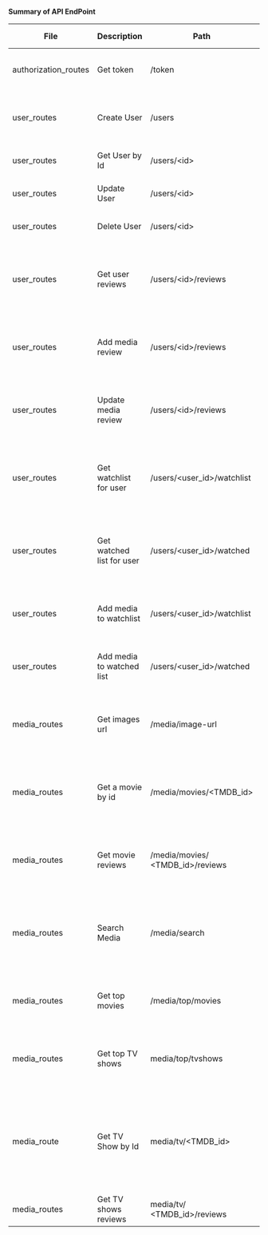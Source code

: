 **Summary of API EndPoint**

| **File** | **Description** | **Path** | **Request Body** | **Error Response** | **Response Body** | **Request Type** |
| ------ | --------------- | -------- | ---------------- | ------------------ | ----------------- | ----------------- |
| authorization_routes | Get token | /token | { username: username, password: password} | {statuscode: 403, Message: “Unauthorized”} | {statuscode: 201, message: “generated used: token: token}| POST |
| user_routes | Create User | /users | {name: userName, email: userEmail, username: username,password: password} | {statuscode: 400, Message: “bad request”} | { statuscode: 201, message: “User: {new_user.username} created successfully.”, user: { id: userId, name: userName, email: userEmail, username: user, password: password }} | POST |
| user_routes | Get User by Id | /users/\<id\> |  | {statuscode: 400, Message: “bad request”} | { statuscode: 200, message: “Successfully retrieved {username}”, user: { id: userId, name: Name, email: userEmail, username: user}} | GET |
| user_routes | Update User | /users/\<id\> | {name: userName, email: userEmail,} | {statuscode: 400, Message: “bad request”} | { statuscode: 200, message: “Successfully updated {username}”, user: { id: userId, name: userName, email: userEmail, username: user}} | PATCH |
| user_routes | Delete User | /users/\<id\> |  | {statuscode: 400, Message: “bad request”} | { statuscode: 200, message: “User with id: <id> successfully deleted”} | DELETE |
| user_routes | Get user reviews | /users/\<id\>/reviews |  | {statuscode: 400, Message: “bad request”} | { statuscode: 200, message: “User \<username\> reviews retrieved successfully.”, data: {  user: { userId: userId, username: username} , reviews: \[ { media: { id: TMDB_id, title: mediaTitle,    isMovie: true/false content: theReview, created: dateCreated, rating: 1.0-10.0, updated: dateUpdated, fromTMDB:false } }, { \<\<another review\>\> } \]  } } | GET |
| user_routes | Add media review | /users/\<id\>/reviews |  { media: { TMDB_id: TMDB_id , isMovie: true/false, title: mediaTitle } content: theReview, rating: 1.0-10.0, } | {statuscode: 400, Message: “bad request”} | { statuscode: 201, message: “Success creating review for user id: media id: ”, data: { user: { id: userId, username: username }, media: { id: TMDB_id, title: mediaTitle,    isMovie: true/false}, content: theReview, created: dateCreated, rating: 1.0-10.0, updated: dateUpdated, fromTMDB: false } }| POST |
| user_routes | Update media review | /users/\<id\>/reviews | { media: { TMDB_id: TMDB_id , isMovie: true/false, title: mediaTitle }, content: theReview, rating: 1.0-10.0, } | {statuscode: 400, Message: “bad request”} | { statuscode: 201, message: “Success creating review for user id: media id: ”, data: { user: { id: userId, username: username }, media: { id: TMDB_id, title: mediaTitle, isMovie: true/false},  content: theReview, created: dateCreated, rating: 1.0-10.0, updated: dateUpdated, fromTMDB: false } } | PATCH |
| user_routes | Get watchlist for user | /users/\<user_id\>/watchlist |  | { statuscode: 500, message: ‘server error’ } | { "message": "Successfully getting \<username\> watchlist.", "statuscode": 200, "watchlist": \[ { "id": int, "media": { "TMDB_id": id, "isMovie": true, "original_language": "en", "overview": BriefSummary, "poster_url": url, "rating": 8.425, "release_date": date, "title": Title, "vote_count": 4609 },  "user": {"id": int, "username": username }, "watched": false }, { \<\<Another entry \>\> } \] } | GET |
| user_routes | Get watched list for user | /users/\<user_id\>/watched |  | { statuscode: 500, message: ‘server error’ } | {"message": "Successfully getting \<username\> watched.", "statuscode": 200, "watched": \[ { "id": int, "media": { "TMDB_id": id, "isMovie": true, "original_language": "en", "overview": BriefSummary, "poster_url": url, "rating": 8.425, "release_date": date, "title": Title, "vote_count": 4609 },  "user": {"id": int, "username": username }, "watched": true }, { \<\<Another entry \>\> } \] } | GET |
| user_routes | Add media to watchlist | /users/\<user_id\>/watchlist | { TMDB_id: tmdb_id, isMovie: true/false, title: title } | { statuscode: 400, Message: “bad request” } | { "entry": { "id": int, "media": { "TMDB_id": id, "id": int, "isMovie": true/false, "title": mediaTitle },  "user": { "id": 1, "username": "chobichii"}, "watched": false}, "message": "Successfully adding \<title\> to \<username\> watchlist", "statuscode": 201 } | POST |
| user_routes | Add media to watched list | /users/\<user_id\>/watched | { TMDB_id: tmdb_id, isMovie: true/false, title: title } | { statuscode: 400, Message: “bad request” } | { "entry": { "id": int, "media": { "TMDB_id": id, "id": int, "isMovie": true/false, "title": mediaTitle },  "user": { "id": 1, "username": "chobichii"}, "watched": true}, "message": "Successfully adding \<title\> to \<username\> watched list", "statuscode": 201 } | POST |
| media_routes | Get images url | /media/image-url |    | {statuscode: 500,Message: “bad request”} | {"configuration": {"base_url": "http://image.tmdb.org/t/p/","poster_sizes": \["w92","w154","w185","w342","w500","w780","original"\], "secure_base_url":  "https://image.tmdb.org/t/p/"},"message": "Images url configuration retrieved","statuscode": 200} | GET  |
| media_routes | Get a movie by id | /media/movies/\<TMDB_id\> |  | { statuscode: 500, message: ‘server error’ } | { statuscode: 200, message: "Movie with id: \<TMDB_id\> retrieved from TMDB",  movie: { TMDB_id: MovieId, title: movieTitle, overview: briefsummary, rating: 1.0-10.0, genres: \[ genre1, genre2, genre3\], posterUrl: (img url), original_language: language, runtime: (num minutes), status: (Rumored, Planned, In Production, Post Production, Released, Cancelled), release_date: date } } | GET |
| media_routes | Get movie reviews | /media/movies/ \<TMDB_id\>/reviews |  | { statuscode: 400, Message: “bad request” } | {statuscode: 200, message: “Movie \<name\> reviews retrieved successfully.”,  media : { id: id,  is_movie: false,  TMDB_id: tmdb_id,  “Title”: title }, reviews: \[ { user: {id: userId, username: username }, content: theReview, created: dateCreated, rating: 1.0-10.0, updated: dateUpdated, fromTMDB: true/false}, { \<\<another review\>\> } \]} | GET |
| media_routes | Search Media | /media/search | { query: titleToSearch } | { statuscode: 400, Message: “bad request” } | { data: \[ {TMDB_id: id,  first_air_date: date,  isMovie: false,  name: tvshowName, origin_country: \[ country1, country2 \],  original_language: language,  overview: briefSummary,  poster_url: url, rating: 0-10.0 },  {TMDB_id: id,  release_date: date,  isMovie: true,  title: movieName,   original_language: language,  overview: briefSummary,  poster_url: url, rating: 0-10.0, vote_count: int }, { \<\<another media search result\>\> } \] } | POST |
| media_routes | Get top movies | /media/top/movies |  | { statuscode: 400, Message: “bad request” } | { "message": "Top movies retrieved from TMDB", "movies": \[ {"TMDB_id": id, "isMovie": true, "original_language": language, "overview": briefSummary, "poster_url": url, "rating": 0.0-10.0, "release_date": date, "title": movieTitle, "vote_count": int }, { \<\<another top movie\>\> } \] } | GET |
| media_routes | Get top TV shows | media/top/tvshows |  | { statuscode: 400, Message: “bad request” } | { "message": "Top TV shows retrieved from TMDB", "statuscode": 200, "tvshows": \[ {"TMDB_id": id, "first_air_date": date, "isMovie": false, "name": "Bodies", "origin_country": \[Country1, Country2\], "original_language": language, "overview": briefSummary, "poster_url":url, "rating": 0.0-10.0}, { \<\<another top tvshow \>\> } \] } | GET | 
| media_route | Get TV Show by Id | media/tv/\<TMDB_id\> |  | { statuscode: 400, Message: “bad request” } | {"message": "TV show with id: \<TMDB_id\> retrieved from TMDB", "statuscode": 200, "tvshow": {"TMDB_id": id, "episode_runtime": [], "first_air_date": date, "genres": \[Genre1,Genre2\], "isMovie": false, "last_air_date": date, "name": tvShowName, "number_of_episodes": int, "number_of_seasons": int, "origin_country": \[country1, country2\], "original_language": language, "overview": briefSummary, "poster_url": url, "providers": [], "rating": 0.0-10.0,  status:(Rumored, Planned, In Production, Post Production, Released, Cancelled), "vote_count": int} } | GET |
| media_routes | Get TV shows reviews | media/tv/ \<TMDB_id\>/reviews | | { statuscode: 400, Message: “bad request” } | { "media": {"TMDB_id": "100088", "id": null, "isMovie": false, "title": null},  reviews: \[ { user: 